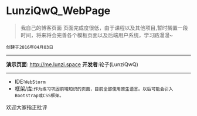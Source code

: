 # LunziQwQ_WebPage
> 我自己的博客页面
> 页面完成度很低，由于课程以及其他项目,暂时搁置一段时间，将来将会完善各个模板页面以及后端用户系统，学习路漫漫~

`创建于2016年04月03日`

---
**演示页面**: <http://me.lunzi.space>
**开发者**:轮子(LunziQwQ)

---

* IDE:`WebStorm`
* 框架/库:`作为练习巩固前端知识的页面，目前全部使用原生语言。以后可能会引入Bootstrap或CSS框架。`

欢迎大家指正批评